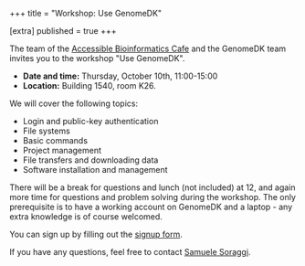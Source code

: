 +++
title = "Workshop: Use GenomeDK"

[extra]
published = true
+++

The team of the [Accessible Bioinformatics Cafe](https://abc.au.dk) and the GenomeDK team invites you to the workshop "Use GenomeDK".

* **Date and time:** Thursday, October 10th, 11:00-15:00
* **Location:** Building 1540, room K26.

We will cover the following topics:

* Login and public-key authentication
* File systems
* Basic commands
* Project management
* File transfers and downloading data
* Software installation and management

There will be a break for questions and lunch (not included) at 12, and again more time for questions and problem solving during the workshop. The only prerequisite is to have a working account on GenomeDK and a laptop - any extra knowledge is of course welcomed.

You can sign up by filling out the [signup form](https://docs.google.com/forms/d/e/1FAIpQLSc4G-2px-XLDIHcRYzgUJUFx7jgLCvxyUoKxGo2dOiXE-7SEQ/viewform?pli=1).

If you have any questions, feel free to contact [Samuele Soraggi](mailto:samuele@birc.au.dk).
